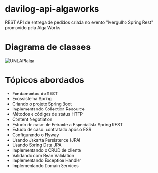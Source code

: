 # davilog-api-algaworks

REST API de entrega de pedidos criada no evento "Mergulho Spring Rest" promovido pela Alga Works

# Diagrama de classes

![UMLAPIalga](https://user-images.githubusercontent.com/86566715/149262944-ea541923-19ed-403d-a537-40f1d938804b.PNG)

# Tópicos abordados

 - Fundamentos de REST
 - Ecossistema Spring
- Criando o projeto Spring Boot
- Implementando Collection Resource
- Métodos e códigos de status HTTP
- Content Negotiation
- Estudo de caso: de Feirante a Especialista Spring REST
- Estudo de caso: contratado após o ESR
- Configurando o Flyway
- Usando Jakarta Persistence (JPA)
- Usando Spring Data JPA
- Implementando o CRUD de cliente
- Validando com Bean Validation
- Implementando Exception Handler
- Implementando Domain Services


